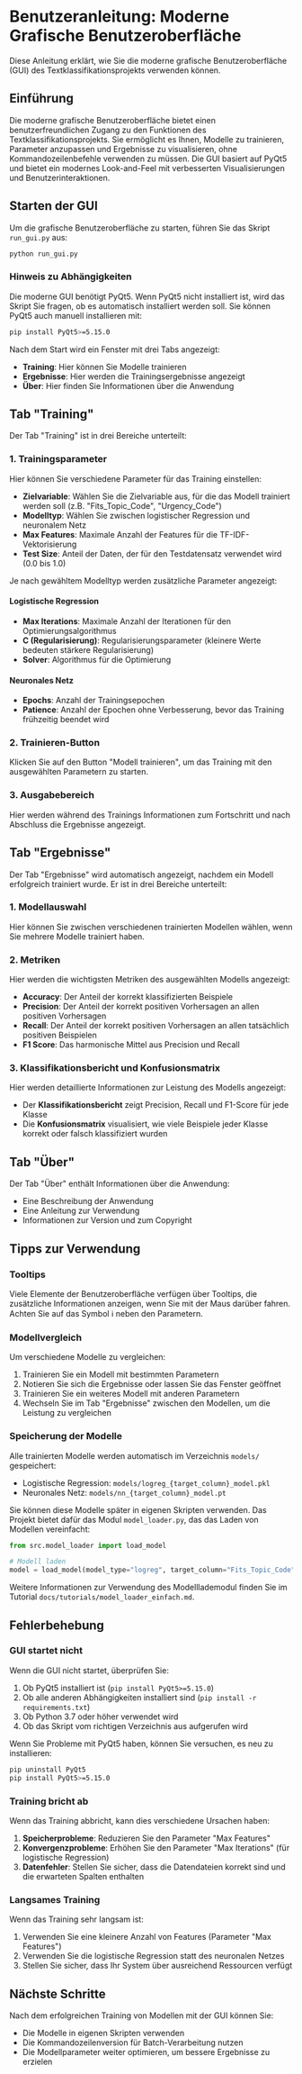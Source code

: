 # Benutzeranleitung: Moderne Grafische Benutzeroberfläche

Diese Anleitung erklärt, wie Sie die moderne grafische Benutzeroberfläche (GUI) des Textklassifikationsprojekts verwenden können.

## Einführung

Die moderne grafische Benutzeroberfläche bietet einen benutzerfreundlichen Zugang zu den Funktionen des Textklassifikationsprojekts. Sie ermöglicht es Ihnen, Modelle zu trainieren, Parameter anzupassen und Ergebnisse zu visualisieren, ohne Kommandozeilenbefehle verwenden zu müssen. Die GUI basiert auf PyQt5 und bietet ein modernes Look-and-Feel mit verbesserten Visualisierungen und Benutzerinteraktionen.

## Starten der GUI

Um die grafische Benutzeroberfläche zu starten, führen Sie das Skript `run_gui.py` aus:

```bash
python run_gui.py
```

### Hinweis zu Abhängigkeiten

Die moderne GUI benötigt PyQt5. Wenn PyQt5 nicht installiert ist, wird das Skript Sie fragen, ob es automatisch installiert werden soll. Sie können PyQt5 auch manuell installieren mit:

```bash
pip install PyQt5>=5.15.0
```

Nach dem Start wird ein Fenster mit drei Tabs angezeigt:
- **Training**: Hier können Sie Modelle trainieren
- **Ergebnisse**: Hier werden die Trainingsergebnisse angezeigt
- **Über**: Hier finden Sie Informationen über die Anwendung

## Tab "Training"

Der Tab "Training" ist in drei Bereiche unterteilt:

### 1. Trainingsparameter

Hier können Sie verschiedene Parameter für das Training einstellen:

- **Zielvariable**: Wählen Sie die Zielvariable aus, für die das Modell trainiert werden soll (z.B. "Fits_Topic_Code", "Urgency_Code")
- **Modelltyp**: Wählen Sie zwischen logistischer Regression und neuronalem Netz
- **Max Features**: Maximale Anzahl der Features für die TF-IDF-Vektorisierung
- **Test Size**: Anteil der Daten, der für den Testdatensatz verwendet wird (0.0 bis 1.0)

Je nach gewähltem Modelltyp werden zusätzliche Parameter angezeigt:

#### Logistische Regression
- **Max Iterations**: Maximale Anzahl der Iterationen für den Optimierungsalgorithmus
- **C (Regularisierung)**: Regularisierungsparameter (kleinere Werte bedeuten stärkere Regularisierung)
- **Solver**: Algorithmus für die Optimierung

#### Neuronales Netz
- **Epochs**: Anzahl der Trainingsepochen
- **Patience**: Anzahl der Epochen ohne Verbesserung, bevor das Training frühzeitig beendet wird

### 2. Trainieren-Button

Klicken Sie auf den Button "Modell trainieren", um das Training mit den ausgewählten Parametern zu starten.

### 3. Ausgabebereich

Hier werden während des Trainings Informationen zum Fortschritt und nach Abschluss die Ergebnisse angezeigt.

## Tab "Ergebnisse"

Der Tab "Ergebnisse" wird automatisch angezeigt, nachdem ein Modell erfolgreich trainiert wurde. Er ist in drei Bereiche unterteilt:

### 1. Modellauswahl

Hier können Sie zwischen verschiedenen trainierten Modellen wählen, wenn Sie mehrere Modelle trainiert haben.

### 2. Metriken

Hier werden die wichtigsten Metriken des ausgewählten Modells angezeigt:
- **Accuracy**: Der Anteil der korrekt klassifizierten Beispiele
- **Precision**: Der Anteil der korrekt positiven Vorhersagen an allen positiven Vorhersagen
- **Recall**: Der Anteil der korrekt positiven Vorhersagen an allen tatsächlich positiven Beispielen
- **F1 Score**: Das harmonische Mittel aus Precision und Recall

### 3. Klassifikationsbericht und Konfusionsmatrix

Hier werden detaillierte Informationen zur Leistung des Modells angezeigt:
- Der **Klassifikationsbericht** zeigt Precision, Recall und F1-Score für jede Klasse
- Die **Konfusionsmatrix** visualisiert, wie viele Beispiele jeder Klasse korrekt oder falsch klassifiziert wurden

## Tab "Über"

Der Tab "Über" enthält Informationen über die Anwendung:
- Eine Beschreibung der Anwendung
- Eine Anleitung zur Verwendung
- Informationen zur Version und zum Copyright

## Tipps zur Verwendung

### Tooltips

Viele Elemente der Benutzeroberfläche verfügen über Tooltips, die zusätzliche Informationen anzeigen, wenn Sie mit der Maus darüber fahren. Achten Sie auf das Symbol ℹ️ neben den Parametern.

### Modellvergleich

Um verschiedene Modelle zu vergleichen:
1. Trainieren Sie ein Modell mit bestimmten Parametern
2. Notieren Sie sich die Ergebnisse oder lassen Sie das Fenster geöffnet
3. Trainieren Sie ein weiteres Modell mit anderen Parametern
4. Wechseln Sie im Tab "Ergebnisse" zwischen den Modellen, um die Leistung zu vergleichen

### Speicherung der Modelle

Alle trainierten Modelle werden automatisch im Verzeichnis `models/` gespeichert:
- Logistische Regression: `models/logreg_{target_column}_model.pkl`
- Neuronales Netz: `models/nn_{target_column}_model.pt`

Sie können diese Modelle später in eigenen Skripten verwenden. Das Projekt bietet dafür das Modul `model_loader.py`, das das Laden von Modellen vereinfacht:

```python
from src.model_loader import load_model

# Modell laden
model = load_model(model_type="logreg", target_column="Fits_Topic_Code")
```

Weitere Informationen zur Verwendung des Modelllademodul finden Sie im Tutorial `docs/tutorials/model_loader_einfach.md`.

## Fehlerbehebung

### GUI startet nicht

Wenn die GUI nicht startet, überprüfen Sie:
1. Ob PyQt5 installiert ist (`pip install PyQt5>=5.15.0`)
2. Ob alle anderen Abhängigkeiten installiert sind (`pip install -r requirements.txt`)
3. Ob Python 3.7 oder höher verwendet wird
4. Ob das Skript vom richtigen Verzeichnis aus aufgerufen wird

Wenn Sie Probleme mit PyQt5 haben, können Sie versuchen, es neu zu installieren:
```bash
pip uninstall PyQt5
pip install PyQt5>=5.15.0
```

### Training bricht ab

Wenn das Training abbricht, kann dies verschiedene Ursachen haben:
1. **Speicherprobleme**: Reduzieren Sie den Parameter "Max Features"
2. **Konvergenzprobleme**: Erhöhen Sie den Parameter "Max Iterations" (für logistische Regression)
3. **Datenfehler**: Stellen Sie sicher, dass die Datendateien korrekt sind und die erwarteten Spalten enthalten

### Langsames Training

Wenn das Training sehr langsam ist:
1. Verwenden Sie eine kleinere Anzahl von Features (Parameter "Max Features")
2. Verwenden Sie die logistische Regression statt des neuronalen Netzes
3. Stellen Sie sicher, dass Ihr System über ausreichend Ressourcen verfügt

## Nächste Schritte

Nach dem erfolgreichen Training von Modellen mit der GUI können Sie:
- Die Modelle in eigenen Skripten verwenden
- Die Kommandozeilenversion für Batch-Verarbeitung nutzen
- Die Modellparameter weiter optimieren, um bessere Ergebnisse zu erzielen
